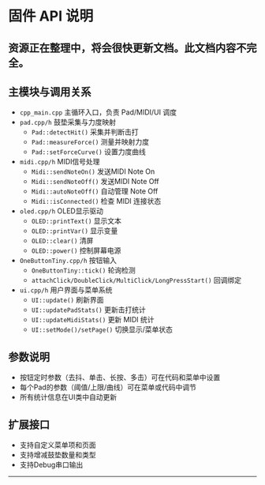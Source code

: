 # 固件 API 说明

## 资源正在整理中，将会很快更新文档。此文档内容不完全。

## 主模块与调用关系

- `cpp_main.cpp` 主循环入口，负责 Pad/MIDI/UI 调度
- `pad.cpp/h` 鼓垫采集与力度映射
    - `Pad::detectHit()` 采集并判断击打
    - `Pad::measureForce()` 测量并映射力度
    - `Pad::setForceCurve()` 设置力度曲线
- `midi.cpp/h` MIDI信号处理
    - `Midi::sendNoteOn()` 发送MIDI Note On
    - `Midi::sendNoteOff()` 发送MIDI Note Off
    - `Midi::autoNoteOff()` 自动管理 Note Off
    - `Midi::isConnected()` 检查 MIDI 连接状态
- `oled.cpp/h` OLED显示驱动
    - `OLED::printText()` 显示文本
    - `OLED::printVar()` 显示变量
    - `OLED::clear()` 清屏
    - `OLED::power()` 控制屏幕电源
- `OneButtonTiny.cpp/h` 按钮输入
    - `OneButtonTiny::tick()` 轮询检测
    - `attachClick/DoubleClick/MultiClick/LongPressStart()` 回调绑定
- `ui.cpp/h` 用户界面与菜单系统
    - `UI::update()` 刷新界面
    - `UI::updatePadStats()` 更新击打统计
    - `UI::updateMidiStats()` 更新 MIDI 统计
    - `UI::setMode()/setPage()` 切换显示/菜单状态

## 参数说明

- 按钮定时参数（去抖、单击、长按、多击）可在代码和菜单中设置
- 每个Pad的参数（阈值/上限/曲线）可在菜单或代码中调节
- 所有统计信息在UI类中自动更新

## 扩展接口

- 支持自定义菜单项和页面
- 支持增减鼓垫数量和类型
- 支持Debug串口输出

---
